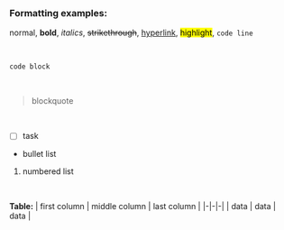 <br />

### Formatting examples:

normal, **bold**, _italics_, ~~strikethrough~~, [hyperlink](#about), <mark>highlight</mark>, `code line`

<br />

```
code block
```

<br />

> blockquote

<br />

- [ ] task

* bullet list

1. numbered list

<br />

**Table:**
| first column | middle column | last column |
|-|-|-|
| data | data | data |
